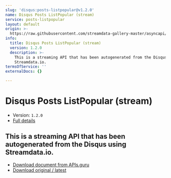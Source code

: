 ```yaml
---
slug: 'disqus:posts-listpopular@v1.2.0'
name: Disqus Posts ListPopular (stream)
service: posts-listpopular
layout: default
origin: >-
  https://raw.githubusercontent.com/streamdata-gallery-master/asyncapi/master/_listings/disqus/disqus-posts-listpopular-stream-async.md
info:
  title: Disqus Posts ListPopular (stream)
  version: 1.2.0
  description: >-
    This is a streaming API that has been autogenerated from the Disqus using
    Streamdata.io.
termsOfService: ''
externalDocs: {}

---
```

# Disqus Posts ListPopular (stream)

* Version: `1.2.0`
* [Full details](../html/disqus:posts-listpopular@v1.2.0.html)



## This is a streaming API that has been autogenerated from the Disqus using Streamdata.io.



* [Download document from APIs.guru](https://raw.githubusercontent.com/APIs-guru/asyncapi-directory/master/docs/APIs/disqus%3Aposts-listpopular%40v1.2.0.yaml)
* [Download original / latest](https://raw.githubusercontent.com/streamdata-gallery-master/asyncapi/master/_listings/disqus/disqus-posts-listpopular-stream-async.md)

<script type="application/ld+json">
{
  "@context": "http://schema.org/",
  "@type": "WebAPI",
  "description": "This is a streaming API that has been autogenerated from the Disqus using Streamdata.io.",
  "documentation": "",

  "name": "Disqus Posts ListPopular (stream)"
}
</script>
